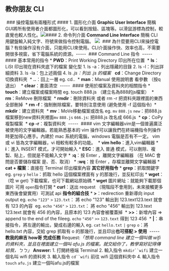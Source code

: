 ## 教你朋友 CLI
​
​### 操控電腦有兩種形式
​#### 1. 圖形化介面 **Graphic User Interface** 簡稱 GUI 
​將所有使用者介面都圖形化，可以看到按鈕、區塊等。以滑鼠游標為控制，較直覺也較人性化。
​![](https://static.coderbridge.com/img/YYLu1118/d81799bb964a4097a32359b74d218caa.gif)
​#### 2. 命令列介面 **Command Line Interface** 簡稱 CLI  
​用鍵盤輸入純文字、符號來做指令控制電腦。
​![](https://img.onl/UOQY0H)
​
​### 為什麼要用CLI來操控電腦？
​有些操作沒有介面，只能用CLI來使用。CLI介面操作快、效率也高，不需要開很多視窗，省下電腦系統的資源。
​
​-----
​
​### Command Line 指令
​
​-----
​
​#### 基本常用的指令
​* **PWD**：Print Working Directory 印出所在位置
​
​* **ls**：LiSt 印出現在資料夾底下的檔案
​變化型
    ​​1. ls -a：列出隱藏的目錄
    ​​2. ls -l：列出詳細資料
    ​​​3. ls -la：包上述兩個
    ​​​​4. ls *.js：列出 .js 的檔案
​
​* **cd**：Change Directory 切換資料夾
​
​* **..**：回上一層 eg. cd..
​
​* **man**：Manual 使用說明書 看參數 （按q退出）
​
​* **clear**：畫面清空
​
​-----
​
​#### 使用於檔案及資料夾的相關指令
​* **touch**：建立檔案或檔案時間 
​eg. touch 888.js （建立名為888的js檔案）
​
​* **rm**：ReMove 刪除檔案
​
​* **rmdir**：刪除資料夾
​或者 rm -r 把資料夾跟裡面的東西全部刪掉
​
​* **rm -f**：強制刪除檔案，要特別注意使用 
​(避免使用 -f 這個指令)
​
​* **mkdir**：建立資料夾
​
​* **mv**：MoVe移動檔案或改名
​eg.
​`mv` `888.js` `new`：把888.js檔案移到new資料夾裡面
​`mv` `888.js` `666.js`: 把888.js 改名成 666.js
​
​* **cp**：CoPy 複製檔案
​
​* **cp -r**：複製資料夾
​
​-----
​
​#### vim 文字編輯器
​vim是一個普遍廣泛被使用的文字編輯器。若能熟悉基本的 vim 操作可以讓我們在終端機指令列操作時更加得心應手。內建於 mac 系統的電腦，windows 電腦是否有不一定。
​vim 或 vi 皆為文字編輯器，vi 相較有較多的功能。
​
​* **vim hello**：進入vim編輯器
​* **i**：進入 INSERT 模式，才可開始輸入
​* **ESC**：進入 普通 模式，可以刪除、複製、貼上，但就是不能輸入文字
​* **:q**：按 Enter ，離開文字編輯器
​（在 MAC 會問是否要儲存檔案 是、否、取消）
​* **:wq**：按 Enter ，存檔並離開文字編輯器
​* **cat + 檔案**：直接在 Terminal 印出檔案內容
​
​**其它好用指令**
​* **grep**：抓取關鍵字
​eg. `grep` `y` `hello`：抓取 hello 這個檔案裡面有 y 的那幾行，並反紅印出
​* **wget**：（唸 w get) 下載檔案，也可下載網站原始碼
​* **wget** 圖片網址：就能夠下載那個圖片
​可用 `open`指令打開
​* **curl**：送出 request （現階段不會用到，未來接觸更多東西後會變實用）可測試 api
​
​**指令的組合技**
​* **>**：redirection 重新導向 input output
​eg. `echo` `"123"` `>` `123.txt`：
​將 echo "123" 輸出到 123.text
​123.text 就會有 123 的內容
​
​eg. `echo` `"456"` `>` `123.txt`：
​將 echo "456" 輸出到 123.text
​123.text 就會有 456 的內容，且原本的 123 內容會被覆蓋掉
​
​* **>>**：新增內容 => append to the end of the file
​eg. `echo` `"456"` `>>` `123.text`
​得到
​123
​456
​
​* **|**：串接指令，將左邊的輸出，變成右邊的輸入
​eg. `cat` `hello.txt` `|` `grep` `o`：將 hello.txt 內容，交給 grep 抓取有 o 的那幾行，並且印出
​
​**也可搭配 > 使用**
​
​-----
​
​**教我的麻吉 how哥 完成任務**
​Request:_「想用 command line 建立一個叫做 wifi 的資料夾，並且在裡面建立一個叫 afu.js 的檔案。就交給你了，教學寫好記得傳給我，ㄅㄅ」_
​
​**Answer:**
​1. 打開終極端 Terminal
​2. 輸入指令 `mkdir``wifi` 建立一個名叫 wifi 的資料夾
​3. 輸入指令 `cd``wifi` 前往 wifi 這個資料夾中
​4. 輸入指令 `touch` `afu.js` 建立一個叫afu.js的檔案
